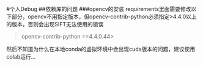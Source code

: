 #个人Debug
##依赖库的问题
###opencv的安装
requirements里面需要修改以下部分，opencv不用指定版本，但opencv-contrib-python必须指定>4.4.0以上的版本，否则会出现SIFT无法使用的错误
>opencv-contrib-python ==4.4.0.44>

然后不知道为什么在本地conda的虚拟环境中会出现cuda版本的问题，建议使用colab运行...